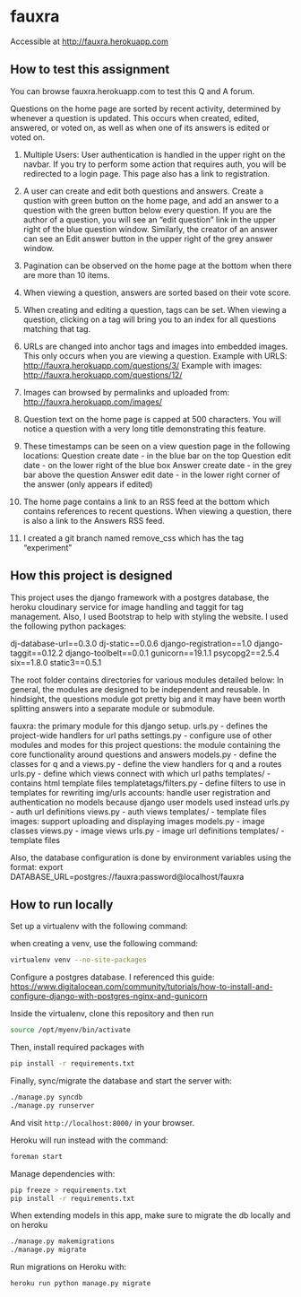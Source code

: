 # fauxra

Accessible at http://fauxra.herokuapp.com

## How to test this assignment

You can browse fauxra.herokuapp.com to test this Q and A forum. 

Questions on the home page are sorted by recent activity, determined by 
whenever a question is updated. This occurs when created, edited, answered,
or voted on, as well as when one of its answers is edited or voted on. 

1. Multiple Users: User authentication is handled in the upper right 
on the navbar. If you try to perform some action that requires auth, you will
be redirected to a login page. This page also has a link to registration. 

2. A user can create and edit both questions and answers. Create a qustion with 
green button on the home page, and add an answer to a question with the green button
below every question. If you are the author of a question, you will see an 
“edit question” link in the upper right of the blue question window. Similarly, 
the creator of an answer can see an Edit answer button in the upper right of
the grey answer window. 

3. Pagination can be observed on the home page at the bottom when there are 
more than 10 items.

4. When viewing a question, answers are sorted based on their vote score. 

5. When creating and editing a question, tags can be set. When viewing a question,
clicking on a tag will bring you to an index for all questions matching that tag. 

6. URLs are changed into anchor tags and images into embedded images. 
This only occurs when you are viewing a question. 
Example with URLS: http://fauxra.herokuapp.com/questions/3/
Example with images: http://fauxra.herokuapp.com/questions/12/

7. Images can browsed by permalinks and uploaded from:
http://fauxra.herokuapp.com/images/

8. Question text on the home page is capped at 500 characters. You will notice
a question with a very long title demonstrating this feature. 

9. These timestamps can be seen on a view question page in the following locations:
Question create date - in the blue bar on the top
Question edit date - on the lower right of the blue box
Answer create date - in the grey bar above the question
Answer edit date - in the lower right corner of the answer (only appears if edited)

10. The home page contains a link to an RSS feed at the bottom which contains
references to recent questions. When viewing a question, there is also a link
to the Answers RSS feed. 

11. I created a git branch named remove_css which has the tag “experiment”

## How this project is designed

This project uses the django framework with a postgres database, the heroku 
cloudinary service for image handling and taggit for tag management.
Also, I used Bootstrap to help with styling the website. 
I used the following python packages:

dj-database-url==0.3.0
dj-static==0.0.6
django-registration==1.0
django-taggit==0.12.2
django-toolbelt==0.0.1
gunicorn==19.1.1
psycopg2==2.5.4
six==1.8.0
static3==0.5.1

The root folder contains directories for various modules detailed below:
In general, the modules are designed to be independent and reusable. 
In hindsight, the questions module got pretty big and it may have been worth
splitting answers into a separate module or submodule. 

fauxra: the primary module for this django setup. 
  urls.py - defines the project-wide handlers for url paths
  settings.py - configure use of other modules and modes for this project
questions: the module containing the core functionality around questions and answers
  models.py - define the classes for q and a
  views.py - define the view handlers for q and a routes
  urls.py - define which views connect with which url paths
  templates/ - contains html template files
  templatetags/filters.py - define filters to use in templates for rewriting img/urls
accounts: handle user registration and authentication
  no models because django user models used instead
  urls.py - auth url definitions
  views.py - auth views
  templates/ - template files
images: support uploading and displaying images
  models.py - image classes
  views.py - image views
  urls.py - image url definitions
  templates/ - template files


Also, the database configuration is done by environment variables using the format:
export DATABASE_URL=postgres://fauxra:password@localhost/fauxra




## How to run locally
Set up a virtualenv with the following command:

when creating a venv, use the following command:
```sh
virtualenv venv --no-site-packages
```

Configure a postgres database. I referenced this guide: 
https://www.digitalocean.com/community/tutorials/how-to-install-and-configure-django-with-postgres-nginx-and-gunicorn


Inside the virtualenv, clone this repository and then run
```sh
source /opt/myenv/bin/activate
```

Then, install required packages with 
```sh
pip install -r requirements.txt
```

Finally, sync/migrate the database and start the server with:
```sh
./manage.py syncdb
./manage.py runserver
```

And visit `http://localhost:8000/` in your browser. 

Heroku will run instead with the command:
```sh
foreman start
```

Manage dependencies with:

```sh
pip freeze > requirements.txt
pip install -r requirements.txt
```

When extending models in this app, make sure to migrate the db locally and on heroku
```sh
./manage.py makemigrations
./manage.py migrate
```

Run migrations on Heroku with:
```sh
heroku run python manage.py migrate
```

